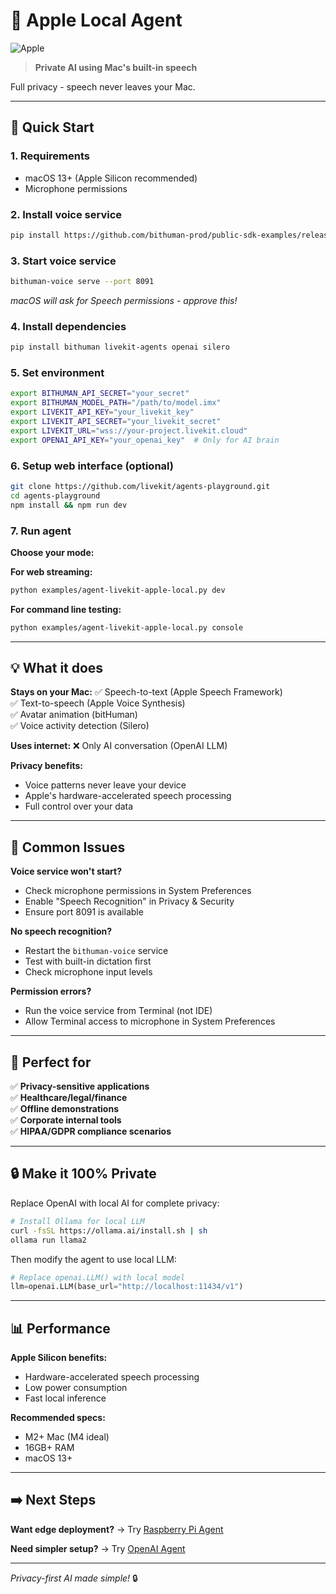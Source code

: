 # 🍎 Apple Local Agent

![Apple](https://img.shields.io/badge/Apple-000000?style=for-the-badge&logo=apple&logoColor=white)

> **Private AI using Mac's built-in speech**

Full privacy - speech never leaves your Mac.

---

## 🚀 Quick Start

### 1. Requirements
- macOS 13+ (Apple Silicon recommended)
- Microphone permissions

### 2. Install voice service
```bash
pip install https://github.com/bithuman-prod/public-sdk-examples/releases/download/v0.1/bithuman_voice-1.3.2-py3-none-any.whl
```

### 3. Start voice service
```bash
bithuman-voice serve --port 8091
```
*macOS will ask for Speech permissions - approve this!*

### 4. Install dependencies
```bash
pip install bithuman livekit-agents openai silero
```

### 5. Set environment
```bash
export BITHUMAN_API_SECRET="your_secret"
export BITHUMAN_MODEL_PATH="/path/to/model.imx"
export LIVEKIT_API_KEY="your_livekit_key"
export LIVEKIT_API_SECRET="your_livekit_secret"
export LIVEKIT_URL="wss://your-project.livekit.cloud"
export OPENAI_API_KEY="your_openai_key"  # Only for AI brain
```

### 6. Setup web interface (optional)
```bash
git clone https://github.com/livekit/agents-playground.git
cd agents-playground
npm install && npm run dev
```

### 7. Run agent

**Choose your mode:**

**For web streaming:**
```bash
python examples/agent-livekit-apple-local.py dev
```

**For command line testing:**
```bash
python examples/agent-livekit-apple-local.py console
```

---

## 💡 What it does

**Stays on your Mac:**
✅ Speech-to-text (Apple Speech Framework)  
✅ Text-to-speech (Apple Voice Synthesis)  
✅ Avatar animation (bitHuman)  
✅ Voice activity detection (Silero)  

**Uses internet:**
❌ Only AI conversation (OpenAI LLM)

**Privacy benefits:**
- Voice patterns never leave your device
- Apple's hardware-accelerated speech processing
- Full control over your data

---

## 🔧 Common Issues

**Voice service won't start?**
- Check microphone permissions in System Preferences
- Enable "Speech Recognition" in Privacy & Security
- Ensure port 8091 is available

**No speech recognition?**
- Restart the `bithuman-voice` service
- Test with built-in dictation first
- Check microphone input levels

**Permission errors?**
- Run the voice service from Terminal (not IDE)
- Allow Terminal access to microphone in System Preferences

---

## 🎯 Perfect for

✅ **Privacy-sensitive applications**  
✅ **Healthcare/legal/finance**  
✅ **Offline demonstrations**  
✅ **Corporate internal tools**  
✅ **HIPAA/GDPR compliance scenarios**

---

## 🔒 Make it 100% Private

Replace OpenAI with local AI for complete privacy:

```bash
# Install Ollama for local LLM
curl -fsSL https://ollama.ai/install.sh | sh
ollama run llama2
```

Then modify the agent to use local LLM:
```python
# Replace openai.LLM() with local model
llm=openai.LLM(base_url="http://localhost:11434/v1")
```

---

## 📊 Performance

**Apple Silicon benefits:**
- Hardware-accelerated speech processing
- Low power consumption
- Fast local inference

**Recommended specs:**
- M2+ Mac (M4 ideal)  
- 16GB+ RAM
- macOS 13+

---

## ➡️ Next Steps

**Want edge deployment?** → Try [Raspberry Pi Agent](examples/livekit-raspberry-pi.md)

**Need simpler setup?** → Try [OpenAI Agent](examples/livekit-openai-agent.md)

---

*Privacy-first AI made simple!* 🔒 